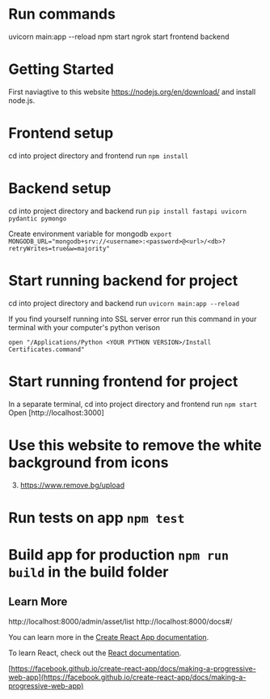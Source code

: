 # Run commands
uvicorn main:app --reload
npm start
ngrok start frontend backend

# Getting Started

First naviagtive to this website https://nodejs.org/en/download/
and install node.js.

# Frontend setup
cd into project directory and frontend
run `npm install`

# Backend setup
cd into project directory and backend
run `pip install fastapi uvicorn pydantic pymongo`

Create environment variable for mongodb
`export MONGODB_URL="mongodb+srv://<username>:<password>@<url>/<db>?retryWrites=true&w=majority"`

# Start running backend for project
cd into project directory and backend
run `uvicorn main:app --reload`


If you find yourself running into SSL server error run this command in your terminal with your computer's python verison

`open "/Applications/Python <YOUR PYTHON VERSION>/Install Certificates.command"`


# Start running frontend for project
In a separate terminal, cd into project directory and frontend
run `npm start`
Open [http://localhost:3000]


# Use this website to remove the white background from icons
3. https://www.remove.bg/upload

# Run tests on app `npm test`

# Build app for production `npm run build` in the build folder


## Learn More
http://localhost:8000/admin/asset/list
http://localhost:8000/docs#/


You can learn more in the [Create React App documentation](https://facebook.github.io/create-react-app/docs/getting-started).

To learn React, check out the [React documentation](https://reactjs.org/).

[https://facebook.github.io/create-react-app/docs/making-a-progressive-web-app](https://facebook.github.io/create-react-app/docs/making-a-progressive-web-app)
